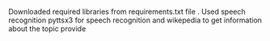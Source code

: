 Downloaded required libraries from requirements.txt file .
Used speech recognition pyttsx3 for speech recognition and wikepedia to get information about the topic provide
